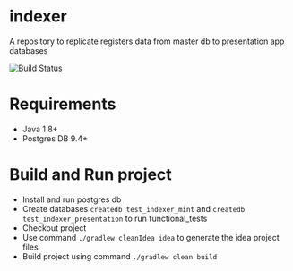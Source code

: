 # indexer
A repository to replicate registers data from master db to presentation app databases

[![Build Status](https://travis-ci.org/openregister/indexer.svg?branch=master)](https://travis-ci.org/openregister/indexer)

# Requirements

- Java 1.8+
- Postgres DB 9.4+

# Build and Run project

- Install and run postgres db
- Create databases `createdb test_indexer_mint` and `createdb test_indexer_presentation` to run functional_tests
- Checkout project 
- Use command `./gradlew cleanIdea idea` to generate the idea project files
- Build project using command `./gradlew clean build`
